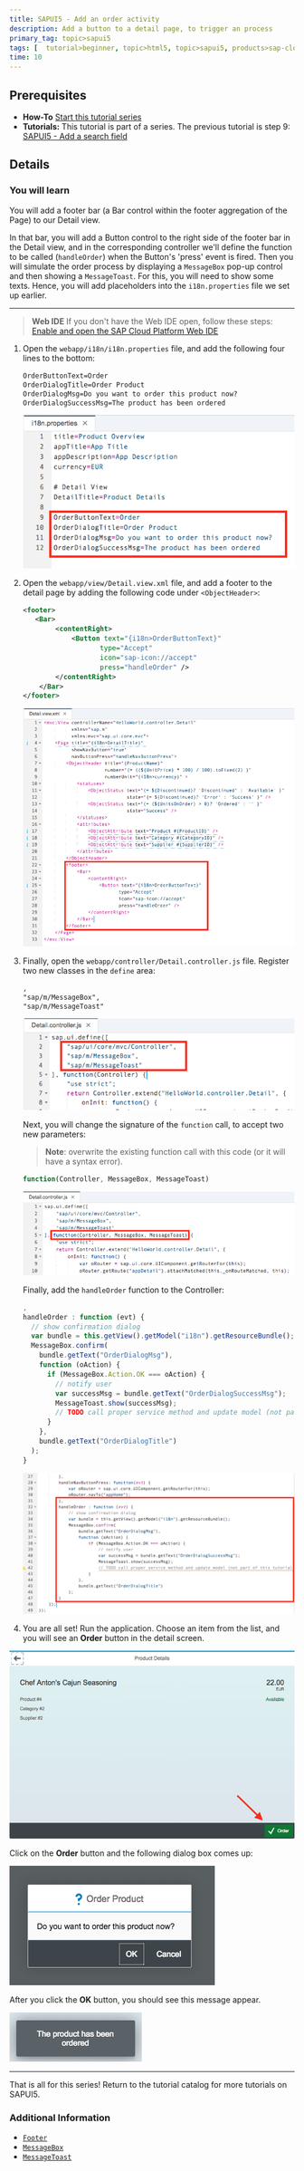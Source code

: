 ```yaml
---
title: SAPUI5 - Add an order activity
description: Add a button to a detail page, to trigger an process
primary_tag: topic>sapui5
tags: [  tutorial>beginner, topic>html5, topic>sapui5, products>sap-cloud-platform ]
time: 10
---
```

## Prerequisites  
- **How-To** [Start this tutorial series](https://developers.sap.com/tutorials/sapui5-webide-open-webide.html)
- **Tutorials:** This tutorial is part of a series.  The previous tutorial is step 9: [SAPUI5 - Add a search field](https://developers.sap.com/tutorials/sapui5-webide-add-search-field.html)

## Details
### You will learn  
You will add a footer bar (a Bar control within the footer aggregation of the Page) to our Detail view.  

In that bar, you will add a Button control to the right side of the footer bar in the Detail view, and in the corresponding controller we'll define the function to be called (`handleOrder`) when the Button's 'press' event is fired. Then you will simulate the order process by displaying a `MessageBox` pop-up control and then showing a `MessageToast`. For this, you will need to show some texts. Hence, you will add placeholders into the `i18n.properties` file we set up earlier.


---
>  **Web IDE** If you don't have the Web IDE open, follow these steps: [Enable and open the SAP Cloud Platform Web IDE](https://developers.sap.com/tutorials/sapui5-webide-open-webide.html)


1.  Open the `webapp/i18n/i18n.properties` file, and add the following four lines to the bottom:

    ```
    OrderButtonText=Order
    OrderDialogTitle=Order Product
    OrderDialogMsg=Do you want to order this product now?
    OrderDialogSuccessMsg=The product has been ordered
    ```

    ![update the i18n properties](1.png)

2.  Open the `webapp/view/Detail.view.xml` file, and add a footer to the detail page by adding the following code under `<ObjectHeader>`:

	```xml
    <footer>
	   <Bar>
			<contentRight>
				<Button text="{i18n>OrderButtonText}"
	  	               type="Accept"
		               icon="sap-icon://accept"
		               press="handleOrder" />
			</contentRight>
		</Bar>
	</footer>
	```

    ![update the Detail.view.xml file with a footer](2.png)

3.  Finally, open the `webapp/controller/Detail.controller.js` file.  Register two new classes in the `define` area:

    ```
    ,
    "sap/m/MessageBox",
    "sap/m/MessageToast"
    ```

    ![Add two new classes to the define controller list](3a.png)


    Next, you will change the signature of the `function` call, to accept two new parameters:

    > **Note**: overwrite the existing function call with this code (or it will have a syntax error).

    ```javascript
    function(Controller, MessageBox, MessageToast)
    ```

    ![Change the signature of the function](3b.png)

    Finally, add the `handleOrder` function to the Controller:

    ```javascript
    ,
    handleOrder : function (evt) {
      // show confirmation dialog
      var bundle = this.getView().getModel("i18n").getResourceBundle();
      MessageBox.confirm(
        bundle.getText("OrderDialogMsg"),
        function (oAction) {
          if (MessageBox.Action.OK === oAction) {
            // notify user
            var successMsg = bundle.getText("OrderDialogSuccessMsg");
            MessageToast.show(successMsg);
            // TODO call proper service method and update model (not part of this tutorial)
          }
        },
        bundle.getText("OrderDialogTitle")
      );
    }
    ```

    ![add a handleOrder method to the controller](3c.png)

4.  You are all set!  Run the application.  Choose an item from the list, and you will see an **Order** button in the detail screen.  


   ![Run the application and show the new order button](4a.png)

   Click on the **Order** button and the following dialog box comes up:

   ![Order confirmation dialog](4b.png)

   After you click the **OK** button, you should see this message appear.

   ![Order success message](4c.png)


-------
That is all for this series!  Return to the tutorial catalog for more tutorials on SAPUI5.


### Additional Information
- [`Footer`](https://sapui5.hana.ondemand.com/explored.html#/sample/sap.m.sample.Page/preview)
- [`MessageBox`](https://sapui5.hana.ondemand.com/#/api/sap.m.MessageBox)
- [`MessageToast`](https://sapui5.hana.ondemand.com/#/api/sap.m.MessageToast)
